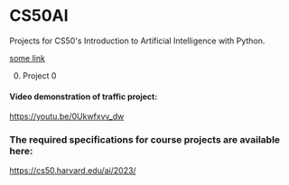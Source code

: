 # CS50AI
Projects for CS50's Introduction to Artificial Intelligence with Python.

[some link](https://github.com/nesus261/CS50AI/edit/main/)
<br>

<ol start="0">
  <li>Project 0</li>
</ol>

#### Video demonstration of traffic project:
https://youtu.be/0Ukwfxvv_dw

### The required specifications for course projects are available here:
https://cs50.harvard.edu/ai/2023/
